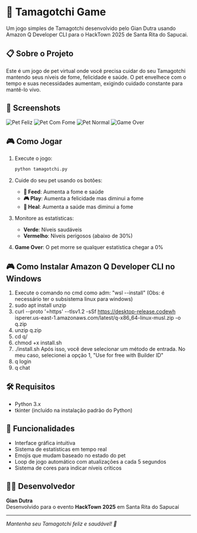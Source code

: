 # 🐾 Tamagotchi Game

Um jogo simples de Tamagotchi desenvolvido pelo Gian Dutra usando Amazon Q Developer CLI para o HackTown 2025 de Santa Rita do Sapucai.

## 📋 Sobre o Projeto

Este é um jogo de pet virtual onde você precisa cuidar do seu Tamagotchi mantendo seus níveis de fome, felicidade e saúde. O pet envelhece com o tempo e suas necessidades aumentam, exigindo cuidado constante para mantê-lo vivo.

## 📸 Screenshots

![Pet Feliz](image1.jpg)
![Pet Com Fome](image2.png)
![Pet Normal](image3.jpg)
![Game Over](image4.png)

## 🎮 Como Jogar

1. Execute o jogo:
   ```bash
   python tamagotchi.py
   ```

2. Cuide do seu pet usando os botões:
   - **🍎 Feed**: Aumenta a fome e saúde
   - **🎮 Play**: Aumenta a felicidade mas diminui a fome
   - **💊 Heal**: Aumenta a saúde mas diminui a fome

3. Monitore as estatísticas:
   - **Verde**: Níveis saudáveis
   - **Vermelho**: Níveis perigosos (abaixo de 30%)

4. **Game Over**: O pet morre se qualquer estatística chegar a 0%

## 🎮 Como Instalar Amazon Q Developer CLI no Windows

1. Execute o comando no cmd como adm: "wsl --install"  (Obs: é necessário ter o subsistema linux para windows)
2. sudo apt install unzip
3. curl --proto '=https' --tlsv1.2 -sSf https://desktop-release.codewh isperer.us-east-1.amazonaws.com/latest/q-x86_64-linux-musl.zip -o q.zip
4. unzip q.zip
5. cd q/
6. chmod +x install.sh
7. ./install.sh
   Após isso, você deve selecionar um método de entrada. No meu caso, selecionei a opção 1, "Use for free with Builder ID"
8. q login
9. q chat
   

## 🛠️ Requisitos

- Python 3.x
- tkinter (incluído na instalação padrão do Python)

## 🎯 Funcionalidades

- Interface gráfica intuitiva
- Sistema de estatísticas em tempo real
- Emojis que mudam baseado no estado do pet
- Loop de jogo automático com atualizações a cada 5 segundos
- Sistema de cores para indicar níveis críticos


## 👨‍💻 Desenvolvedor

**Gian Dutra**  
Desenvolvido para o evento **HackTown 2025** em Santa Rita do Sapucaí

---

*Mantenha seu Tamagotchi feliz e saudável! 🐾*
